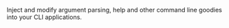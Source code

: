 Inject and modify argument parsing, help and other command line goodies into your CLI applications.

